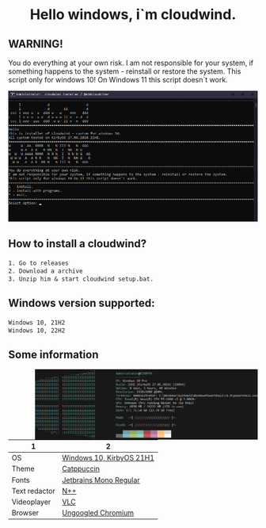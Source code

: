 <h1 align="center">Hello windows, i`m cloudwind.</h1>

## WARNING!
You do everything at your own risk. 
I am not responsible for your system, if something happens to the system - reinstall or restore the system.
This script only for windows 10! On Windows 11 this script doesn`t work.

![preview](./preview.png)

## How to install a cloudwind?
```
1. Go to releases
2. Download a archive
3. Unzip him & start cloudwind setup.bat.
```

## Windows version supported:
```
Windows 10, 21H2
Windows 10, 22H2
```
## Some information
<img align="right" src="./neofetch.png" width="450px">

1               | 2
---             | ---
OS              | [Windows 10, KirbyOS 21H1](https://discord.gg/KirbyCS)
Theme           | [Catppuccin](https://github.com/catppuccin/catppuccin)
Fonts           | [Jetbrains Mono Regular](https://www.jetbrains.com/lp/mono/)
Text redactor   | [N++](https://notepad-plus-plus.org/)
Videoplayer     | [VLC](https://www.videolan.org/)
Browser         | [Ungoogled Chromium](https://github.com/ungoogled-software/ungoogled-chromium)
